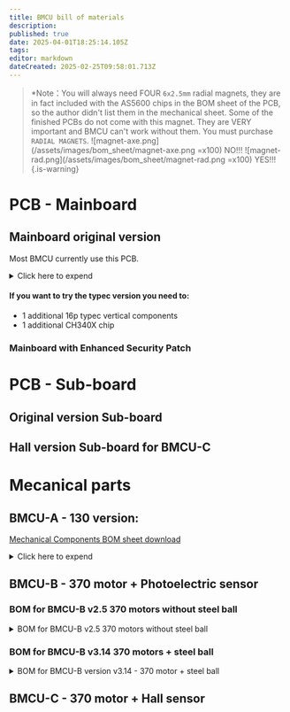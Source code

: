 ```yaml
---
title: BMCU bill of materials
description: 
published: true
date: 2025-04-01T18:25:14.105Z
tags: 
editor: markdown
dateCreated: 2025-02-25T09:58:01.713Z
---
```


> *Note：You will always need FOUR `6x2.5mm` radial magnets, they are in fact included with the AS5600 chips in the BOM sheet of the PCB, so the author didn't list them in the mechanical sheet.
> Some of the finished PCBs do not come with this magnet. They are VERY important and BMCU can't work without them. You must purchase `RADIAL MAGNETS`.
>  ![magnet-axe.png](/assets/images/bom_sheet/magnet-axe.png =x100)  NO!!!       ![magnet-rad.png](/assets/images/bom_sheet/magnet-rad.png =x100)  YES!!!  
{.is-warning}



# PCB - Mainboard

## Mainboard original version
Most BMCU currently use this PCB.

<details>

<summary>Click here to expend</summary>

| No.    | Name                  | Package/Model              | Quantity |
| ------ | --------------------- | -------------------------- | -------- |
| PCB-1  | PH2.0 Connector       | PH2.0/10P (Horizontal SMT) | 8        |
| PCB-2  | 10kΩ Resistor Array   | 0603×4                     | 3        |
| PCB-3  | 100nF (50V) Capacitor | C0603                      | 28       |
| PCB-4  | 0.68Ω Resistor        | R1210                      | 4        |
| PCB-5  | AT8236                | SOP8                       | 4        |
| PCB-6  | Tact Switch           | KEY-SMD_B3U-1000PM         | 2        |
| PCB-7  | CH32V203C8T6 MCU      | LQFP48                     | 1        |
| PCB-8  | MX3.0 Connector       | 4pin                       | 1        |
| PCB-9  | 2.54mm Pin Header     | 4pin                       | 2        |
| PCB-10 | SMBJ24CA              | DO-214AA                   | 1        |
| PCB-11 | TP75176E-SR           | SOP8                       | 1        |
| PCB-12 | WS2812B LED           | 5050                       | 5        |
| PCB-13 | 10Ω Resistor          | 0603                       | 2        |
| PCB-14 | 120Ω Resistor         | 0603                       | 1        |
| PCB-15 | PSM712                | SOT23-3                    | 1        |
| PCB-16 | PH2.0 Cable           | 10Pin                      | 4        |
| PCB-17 | 470Ω Resistor         | 0603                       | 8        |
| PCB-18 | ITR9606 Opto Switch   | DIP                        | 8        |
| PCB-19 | AS5600 (with magnet)  | SOP8                       | 4        |
| PCB-20 | LM393                 | SOP8                       | 4        |
| PCB-21 | 1kΩ Resistor          | 0603                       | 8        |
| PCB-22 | LED                   | 0603                       | 8        |
| PCB-23 | Main Board JLC        |                            | 1        |
| PCB-24 | Sub Board JLC         |                            | 4        |


#### Power supply - choose one of them
##### If use 3.3v power module:

| No.    | Name              | Package/Model | Quantity |
| ------ | ----------------- | ------------- | -------- |
| PCB-25 | 3.3V Power Module | 24V-3.3V      | 1        |

##### If use IC:

| No.    | Name           | Package/Model | Quantity |
| ------ | -------------- | ------------- | -------- |
| PCB-26 | TPS54202DDCR   | SOT23-6       | 1        |
| PCB-27 | 47pF Capacitor | C0603         | 1        |
| PCB-28 | 15kΩ Resistor  | R0603         | 1        |
| PCB-29 | 68kΩ Resistor  | R0603         | 1        |
| PCB-30 | 22uF Capacitor | C0805         | 3        |
| PCB-31 | 10uH Inductor  | 7.3×6.8mm     | 1        |

</details>

#### If you want to try the typec version you need to:
  - 1 additional 16p typec vertical components
  - 1 additional CH340X chip 

### Mainboard with Enhanced Security Patch

# PCB - Sub-board

## Original version Sub-board

## Hall version Sub-board for BMCU-C

# Mecanical parts

## BMCU-A - 130 version:
[Mechanical Components BOM sheet download](/assets/files/bom_sheet/mechanical_components_bom.xlsx)


<details>

<summary>Click here to expend</summary>

Initial version of the BOM Sheet:

| No.    | Name                                 | Quantity | Note                                 |
| ------ | ------------------------------------ | -------- | ------------------------------------ |
| MEC-1  | MR85ZZ Bearing                       | 8        |                                      |
| MEC-2  | BMG Gear Set                         | 4        |                                      |
| MEC-3  | D5x22mm Shaft                        | 4        |                                      |
| MEC-4  | D2x10mm Shaft                        | 16       | Better have >20                      |
| MEC-5  | D2x20mm Shaft                        | 12       | Better have >20                      |
| MEC-6  | 20082B Dual Spur Gear                | 8        |                                      |
| MEC-7  | 182A Gear                            | 8        |                                      |
| MEC-8  | 242A Gear                            | 4        |                                      |
| MEC-9  | 682A Worm Gear                       | 4        |                                      |
| MEC-10 | FF-130 SH Motor                      | 4        | DC12V-4350RPM                        |
| MEC-11 | Wire (5cm or longer)                 | 8        |                                      |
| MEC-12 | 62B Bushing                          | 28       | Better have >35                      |
| MEC-13 | PC4 Pneumatic Head 6mm               | 4        |                                      |
| MEC-14 | Spring 0.5*6x10mm                    | 4        | Bigger spring for the buffer         |
| MEC-15 | Spring 0.6*4x10mm                    | 4        | Smaller spring for lever             |
| MEC-16 | M2*8 Countersunk Self-tapping Screw  | 50       |                                      |
| MEC-17 | 1.75mm Transparent Filament          | 20cm     | For guiding the light from sub-board |
| MEC-18 | M2\*4 or M2\*6 Head Screw            | 8        | For fixing the sub-board             |
| MEC-19 | M3*14 Countersunk Self-tapping Screw | 9        | Base and cable cover                 |
| MEC-20 | MX3.0-4P Mirrored Cable              | 1        |                                      |
| MEC-21 | M3*10 Standard Screw                 | 2        | For bracket                          |
| MEC-22 | M3 Nut                               | 2        | For bracket                          |

Currently we prefer to use clutches with springs, for which you will additionally require:
| No.      | Name               | Quantity | Note        |
| -------- | ------------------ | -------- | ----------- |
| 🟢➕MEC-23 | Spring 0.2\*3.5\*5 | 4        | For clutchs |

The 130 steel ball version is not an official version from the author, but in short, if you want to build the steel ball version, you will need additional:
| No.      | Name             | Quantity | Note            |
| -------- | ---------------- | -------- | --------------- |
| 🟢➕MEC-7  | 4 more 182A Gear | 4        | total 4+8=12    |
| 🟢➕MEC-24 | Spring 0.3\*4\*5 | 4        | For steel balls |
| 🟢➕MEC-25 | 5mm steel balls  | 4        |                 |

</details>

## BMCU-B - 370 motor + Photoelectric sensor

### BOM for BMCU-B v2.5 370 motors without steel ball
<details>

<summary>BOM for BMCU-B v2.5 370 motors without steel ball</summary>

| No.    | Name                                | Quantity | Note                                                |
| ------ | ----------------------------------- | -------- | --------------------------------------------------- |
| MEC-1  | MR85ZZ Bearing                      | 8        |                                                     |
| MEC-2  | BMG Gear Set                        | 4        |                                                     |
| MEC-3  | D5x22mm Shaft                       | 4        |                                                     |
| MEC-4  | D2x10mm Shaft                       | 8        | Better have >20                                     |
| MEC-5  | D2x20mm Shaft                       | 8        | Better have >20                                     |
| MEC-6  | 182A Gear                           | 8        | Better have >12                                     |
| MEC-7  | 682A Worm Gear                      | 4        |                                                     |
| MEC-8  | 370 Motor                           | 4        | DC24V-6000RPM                                       |
| MEC-9  | Wire (5cm or longer)                | 8        |                                                     |
| MEC-10 | 62B Bushing                         | 24       | Better have >35                                     |
| MEC-11 | PC4 Pneumatic Head 6mm              | 4        |                                                     |
| MEC-12 | Spring 0.6\*4\*15                   | 4        | For lever                                           |
| MEC-13 | Spring 0.6\*12\*30                  | 4        | For buffer, 0.6\*12\*30 is also recommended         |
| MEC-14 | M2*8 Countersunk Self-tapping Screw | 36       | Better have >50                                     |
| MEC-15 | 1.75mm Transparent Filament         | 20cm     |                                                     |
| MEC-16 | M2*4 or M2*6 Self-tapping Screw     | 8        | For fixing sub-boards                               |
| MEC-17 | M3*14 or M3*16 Self-tapping Screw   | 6        | 4 for fixing the extruder to the base,2 for bracket |
| MEC-18 | MX3.0-4P Mirrored Cable             | 1        |                                                     |

</details>


### BOM for BMCU-B v3.14 370 motors + steel ball

<details>

<summary>BOM for BMCU-B version v3.14 - 370 motor + steel ball</summary>

| No.    | Name                                | Quantity | Note                                        |
| ------ | ----------------------------------- | -------- | ------------------------------------------- |
| MEC-1  | MR85ZZ Bearing                      | 8        |                                             |
| MEC-2  | BMG Gear Set                        | 4        |                                             |
| MEC-3  | D5x22mm Shaft                       | 4        |                                             |
| MEC-4  | D2x10mm Shaft                       | 8        | Better have >20                             |
| MEC-5  | 🟢➕D2x20mm Shaft                     | 12       | Better have >20                             |
| MEC-7  | 🟢➕182A Gear                         | 12       | Updated to 12                               |
| MEC-9  | 682A Worm Gear                      | 4        |                                             |
| MEC-10 | 370 Motor                           | 4        | DC24V-6000RPM                               |
| MEC-11 | Wire (5cm or longer)                | 8        |                                             |
| MEC-12 | 🟢➕62B Bushing                       | 30       | Better have >35                             |
| MEC-13 | PC4 Pneumatic Head 6mm              | 4        |                                             |
| MEC-14 | 🟡✏️Spring 0.6\*4\*10                 | 4        | For lever, now spring is longer 10          |
| MEC-15 | Spring 0.6\*10\*30                  | 4        | For buffer, 0.6\*12\*30 is also recommended |
| MEC-17 | M2*8 Countersunk Self-tapping Screw | 36       | Better have >50                             |
| MEC-18 | 1.75mm Transparent Filament         | 20cm     |                                             |
| MEC-19 | M2\*4 or M2\*6 Self-tapping Screw   | 8        | For fixing sub-boards                       |
| MEC-20 | 🟡✏️M3\*14 Self-tapping Screw           | 2        | 2 for the bracket                           |
| MEC-21 | 🟢➕M3\*14 Machine screws               | 4        | For fixing the extruder to the base         |
| MEC-22 | 🟢➕M3 nuts                             | 4        | For locking extruder with machine screws    |
| MEC-23 | MX3.0-4P Mirrored Cable             | 1        |                                             |
| MEC-24 | 🟢➕5mm steel balls                     | 4        |                                             |
| MEC-25 | 🟢➕Spring 0.3\*4\*5                    | 4        | For steel balls                             |

</details>

## BMCU-C - 370 motor + Hall sensor







